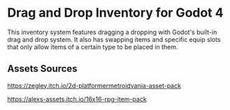 # Drag and Drop Inventory for Godot 4
This inventory system features dragging a dropping with Godot's built-in drag and drop system. It also has swapping items and specific equip slots that only allow items of a certain type to be placed in them.

## Assets Sources
https://zegley.itch.io/2d-platformermetroidvania-asset-pack

https://alexs-assets.itch.io/16x16-rpg-item-pack
